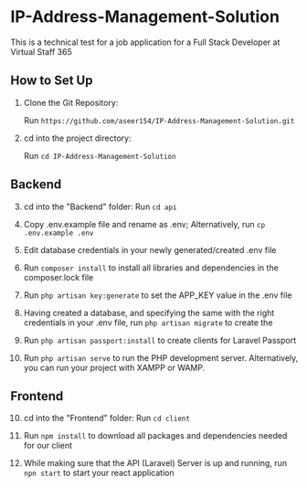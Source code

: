 # IP-Address-Management-Solution
This is a technical test for a job application for a Full Stack Developer at Virtual Staff 365

## How to Set Up



1. Clone the Git Repository:

   Run ```https://github.com/aseer154/IP-Address-Management-Solution.git```

2. cd into the project directory:

   Run ```cd IP-Address-Management-Solution```

## Backend
3. cd into the "Backend" folder:
   Run ```cd api```

4. Copy .env.example file and rename as .env;
   Alternatively, run ```cp .env.example .env```

5. Edit database credentials in your newly generated/created .env file

6. Run ```composer install``` to install all libraries and dependencies in the composer.lock file

7. Run ```php artisan key:generate``` to set the APP_KEY value in the .env file

8. Having created a database, and specifying the same with the right credentials in your .env file, run ```php artisan migrate``` to create the 

9. Run ```php artisan passport:install``` to create clients for Laravel Passport

10. Run ```php artisan serve``` to run the PHP development server. Alternatively, you can run your project with XAMPP or WAMP.

## Frontend

10. cd into the "Frontend" folder:
    Run ```cd client```

11. Run ```npm install``` to download all packages and dependencies needed for our client

12. While making sure that the API (Laravel) Server is up and running, run ```npn start``` to start your react application